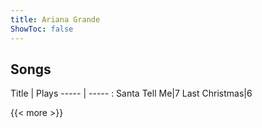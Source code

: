 ```yaml
---
title: Ariana Grande
ShowToc: false
---
```


## Songs
Title | Plays 
----- | ----- : 
Santa Tell Me|7
Last Christmas|6

{{< more >}}
